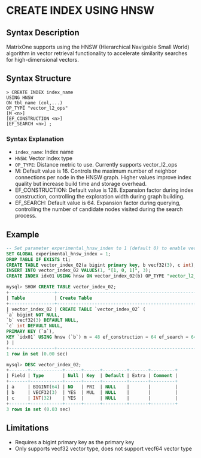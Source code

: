 # CREATE INDEX USING HNSW

## Syntax Description

MatrixOne supports using the HNSW (Hierarchical Navigable Small World) algorithm in vector retrieval functionality to accelerate similarity searches for high-dimensional vectors.

## Syntax Structure

```
> CREATE INDEX index_name
USING HNSW
ON tbl_name (col,...)
OP_TYPE "vector_l2_ops"
[M <n>]
[EF_CONSTRUCTION <n>]
[EF_SEARCH <n>] ;
```

### Syntax Explanation

- `index_name`: Index name
- `HNSW`: Vector index type
- `OP_TYPE`: Distance metric to use. Currently supports vector_l2_ops
- M: Default value is 16. Controls the maximum number of neighbor connections per node in the HNSW graph. Higher values improve index quality but increase build time and storage overhead.
- EF_CONSTRUCTION: Default value is 128. Expansion factor during index construction, controlling the exploration width during graph building.
- EF_SEARCH: Default value is 64. Expansion factor during querying, controlling the number of candidate nodes visited during the search process.

## Example

```sql
-- Set parameter experimental_hnsw_index to 1 (default 0) to enable vector index
SET GLOBAL experimental_hnsw_index = 1;
DROP TABLE IF EXISTS t1;
CREATE TABLE vector_index_02(a bigint primary key, b vecf32(3), c int);
INSERT INTO vector_index_02 VALUES(1, "[1, 0, 1]", 3);
CREATE INDEX idx01 USING hnsw ON vector_index_02(b) OP_TYPE "vector_l2_ops" M 48 EF_CONSTRUCTION 64 EF_SEARCH 64;

mysql> SHOW CREATE TABLE vector_index_02;
+-----------------+--------------------------------------------------------------------------------------------------------------------------------------------------------------------------------------------------------------------------------------------+
| Table           | Create Table                                                                                                                                                                                                                               |
+-----------------+--------------------------------------------------------------------------------------------------------------------------------------------------------------------------------------------------------------------------------------------+
| vector_index_02 | CREATE TABLE `vector_index_02` (
`a` bigint NOT NULL,
`b` vecf32(3) DEFAULT NULL,
`c` int DEFAULT NULL,
PRIMARY KEY (`a`),
KEY `idx01` USING hnsw (`b`) m = 48 ef_construction = 64 ef_search = 64 op_type 'vector_l2_ops'
) |
+-----------------+--------------------------------------------------------------------------------------------------------------------------------------------------------------------------------------------------------------------------------------------+
1 row in set (0.00 sec)

mysql> DESC vector_index_02;
+-------+------------+------+------+---------+-------+---------+
| Field | Type       | Null | Key  | Default | Extra | Comment |
+-------+------------+------+------+---------+-------+---------+
| a     | BIGINT(64) | NO   | PRI  | NULL    |       |         |
| b     | VECF32(3)  | YES  | MUL  | NULL    |       |         |
| c     | INT(32)    | YES  |      | NULL    |       |         |
+-------+------------+------+------+---------+-------+---------+
3 rows in set (0.03 sec)
```

## Limitations

- Requires a bigint primary key as the primary key
- Only supports vecf32 vector type, does not support vecf64 vector type